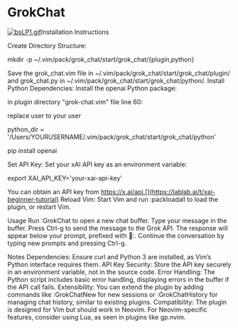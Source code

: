# GrokChat
[![bsLP1.gif](https://s14.gifyu.com/images/bsLP1.gif)](https://gifyu.com/image/bsLP1)Installation Instructions

Create Directory Structure:

mkdir -p ~/.vim/pack/grok_chat/start/grok_chat/{plugin,python}

Save the grok_chat.vim file in ~/.vim/pack/grok_chat/start/grok_chat/plugin/ and grok_chat.py in ~/.vim/pack/grok_chat/start/grok_chat/python/.
Install Python Dependencies: Install the openai Python package:

in plugin directory "grok-chat.vim" file line 60:

replace user to your user

python_dir = '/Users/YOURUSERNAME/.vim/pack/grok_chat/start/grok_chat/python'


pip install openai

Set API Key: Set your xAI API key as an environment variable:

export XAI_API_KEY='your-xai-api-key'

You can obtain an API key from https://x.ai/api.[](https://lablab.ai/t/xai-beginner-tutorial)
Reload Vim: Start Vim and run :packloadall to load the plugin, or restart Vim.

Usage
Run :GrokChat to open a new chat buffer.
Type your message in the buffer.
Press Ctrl-g to send the message to the Grok API.
The response will appear below your prompt, prefixed with 🦜:.
Continue the conversation by typing new prompts and pressing Ctrl-g.

Notes
Dependencies: Ensure curl and Python 3 are installed, as Vim’s Python interface requires them.
API Key Security: Store the API key securely in an environment variable, not in the source code.
Error Handling: The Python script includes basic error handling, displaying errors in the buffer if the API call fails.
Extensibility: You can extend the plugin by adding commands like :GrokChatNew for new sessions or :GrokChatHistory for managing chat history, similar to existing plugins.
Compatibility: The plugin is designed for Vim but should work in Neovim. For Neovim-specific features, consider using Lua, as seen in plugins like gp.nvim.
